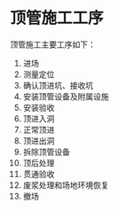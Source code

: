 # 顶管施工工序

顶管施工主要工序如下：

1. 进场
2. 测量定位
3. 确认顶进坑、接收坑
4. 安装顶管设备及附属设施
5. 安装验收
6. 顶进入洞
7. 正常顶进
8. 顶进出洞
9. 拆除顶管设备
10. 顶后处理
11. 贯通验收
12. 废浆处理和场地环境恢复
13. 撤场
